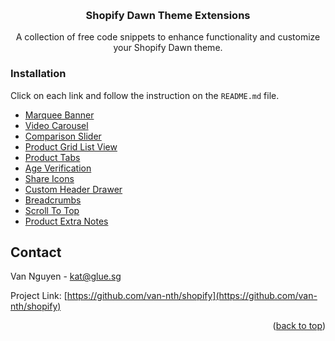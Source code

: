 <a id="readme-top"></a>

<br />
<div align="center">
  <h3 align="center">Shopify Dawn Theme Extensions</h3>

  <p align="center">
    A collection of free code snippets to enhance functionality and customize your Shopify Dawn theme.
  </p>
</div>

### Installation

Click on each link and follow the instruction on the `README.md` file.

- [Marquee Banner](./marquee-banner/)
- [Video Carousel](./video-carousel/)
- [Comparison Slider](./comparison-slider/)
- [Product Grid List View](./product-grid-list-view/)
- [Product Tabs](./product-tabs/)
- [Age Verification](./age-verification/)
- [Share Icons](./share-icons/)
- [Custom Header Drawer](./custom-header-drawer/)
- [Breadcrumbs](./breadcrumbs/)
- [Scroll To Top](./scroll-to-top/)
- [Product Extra Notes](./product-extra-notes/)

<!-- CONTACT -->

## Contact

Van Nguyen - kat@glue.sg

Project Link: [https://github.com/van-nth/shopify](https://github.com/van-nth/shopify)

<p align="right">(<a href="#readme-top">back to top</a>)</p>
